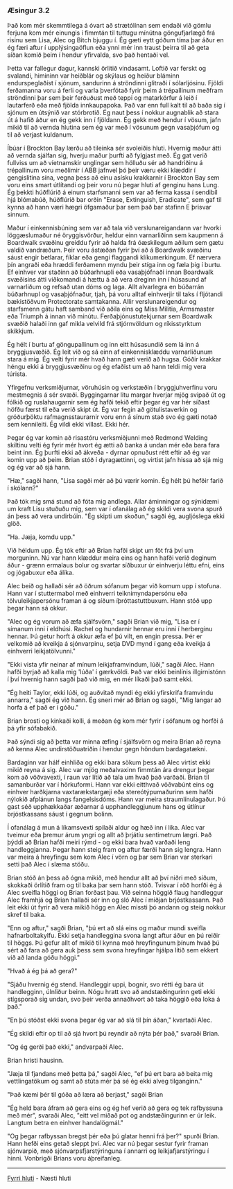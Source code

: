 ### Æsingur 3.2

Það kom mér skemmtilega á óvart að strætólínan sem endaði við gömlu ferjuna kom mér einungis í fimmtán til tuttugu mínútna göngufjarlægð frá risinu sem Lisa, Alec og Bitch bjuggu í. Ég gæti eytt góðum tíma þar áður en ég færi aftur í upplýsingaöflun eða ynni mér inn traust þeirra til að geta síðan komið þeim í hendur yfirvalda, svo það hentaði vel.

Þetta var fallegur dagur, kannski örlítið vindasamt. Loftið var ferskt og svalandi, himininn var heiðblár og skýlaus og heiður bláminn endurspeglaðíst í sjónum, sandurinn á ströndinni glitraði í sólarljósinu. Fjöldi ferðamanna voru á ferli og varla þverfótað fyrir þeim á trépallinum meðfram ströndinni þar sem þeir ferðuðust með teppi og matarkörfur á leið í lautarferð eða með fjölda innkaupapoka. Það var enn full kalt til að baða sig í sjónum en útsýnið var stórbrotið. Ég naut þess í nokkur augnablik að stara út á hafið áður en ég gekk inn í fjöldann. Ég gekk með hendur í vösum, jafn mikið til að vernda hlutina sem ég var með í vösunum gegn vasaþjófum og til að verjast kuldanum.

Íbúar í Brockton Bay lærðu að tileinka sér svoleiðis hluti. Hvernig maður átti að vernda sjálfan sig, hverju maður þurfti að fylgjast með. Ég gat verið fullviss um að víetnamskir unglingar sem hölluðu sér að handriðinu á trépallinum voru meðlimir í ABB jafnvel þó þeir væru ekki klæddir í gengislitina sína, vegna þess að einu asísku krakkarnir í Brockton Bay sem voru eins smart útlítandi og þeir voru nú þegar hluti af genginu hans Lung. Ég þekkti húðflúrið á einum starfsmanni sem var að ferma kassa í sendibíl hjá blómabúð, húðflúrið bar orðin "Erase, Extinguish, Eradicate", sem gaf til kynna að hann væri hægri öfgamaður þar sem það bar stafinn E þrisvar sinnum.

Maður í einkennisbúning sem var að tala við verslunareigandann var hvorki löggæslumaður né öryggisvörður, heldur einn varnarliðinn sem kaupmenn á Boardwalk svæðinu greiddu fyrir að halda frá óæskilegum aðilum sem gætu valdið vandræðum. Þeir voru ástæðan fyrir því að á Boardwalk svæðinu sáust engir betlarar, fíklar eða gengi flaggandi klíkumerkingum. Ef nærvera þín angraði eða hræddi ferðamenn myndu þeir stíga inn og fæla þig í burtu. Ef einhver var staðinn að búðarhnupli eða vasaþjófnaði innan Boardwalk svæðisins átti viðkomandi á hættu á að vera dreginn inn í húsasund af varnarliðum og refsað utan dóms og laga. Allt alvarlegra en búðarrán búðarhnupl og vasaþjófnaður, tjah, þá voru alltaf einhverjir til taks í fljótandi bækistöðvum Protectorate samtakanna. Allir verslunareigendur og starfsmenn gátu haft samband við aðila eins og Miss Militia, Armsmaster eða Triumph á innan við mínútu. Ferðaþjónustutekjurnar sem Boardwalk svæðið halaði inn gaf mikla velvild frá stjórnvöldum og ríkisstyrktum skikkjum.

Ég hélt í burtu af göngupallinum og inn eitt húsasundið sem lá inn á bryggjusvæðið. Ég leit við og sá einn af einkennisklæddu varnarliðunum stara á mig. Ég velti fyrir mér hvað hann gæti verið að hugsa. Góðir krakkar héngu ekki á bryggjusvæðinu og ég efaðist um að hann teldi mig vera túrista.

Yfirgefnu verksmiðjurnar, vöruhúsin og verkstæðin í bryggjuhverfinu voru mestmegnis á sér svæði. Byggingarnar litu margar hverjar mjög svipað út og fólkið og ruslahaugarnir sem ég hafði tekið eftir þegar ég var hér síðast höfðu færst til eða verið skipt út. Ég var fegin að götulistaverkin og gróðurþöktu rafmagnsstaurarnir voru enn á sínum stað svo ég gæti notað sem kennileiti. Ég vildi ekki villast. Ekki hér.

Þegar ég var komin að risastóru verksmiðjunni með Redmond Welding skiltinu velti ég fyrir mér hvort ég ætti að banka á undan mér eða bara fara beint inn. Ég þurfti ekki að ákveða - dyrnar opnuðust rétt eftir að ég var komin upp að þeim. Brian stóð í dyragættinni, og virtist jafn hissa að sjá mig og ég var að sjá hann.

"Hæ," sagði hann, "Lisa sagði mér að þú værir komin. Ég hélt þú hefðir farið í skólann?"

Það tók mig smá stund að fóta mig andlega. Allar áminningar og sýnidæmi um kraft Lisu stuðuðu mig, sem var í ofanálag að ég skildi vera svona spurð án þess að vera undirbúin. "Ég skipti um skoðun," sagði ég, augljóslega ekki glöð.

"Ha. Jæja, komdu upp."

Við héldum upp. Ég tók eftir að Brian hafði skipt um föt frá því um morguninn. Nú var hann klæddur meira eins og hann hafði verið deginum áður - grænn ermalaus bolur og svartar síðbuxur úr einhverju léttu efni, eins og jógabuxur eða álíka.

Alec beið og hallaði sér að öðrum sófanum þegar við komum upp í stofuna. Hann var í stuttermabol með einhverri teiknimyndapersónu eða tölvuleikjapersónu framan á og síðum íþróttastuttbuxum. Hann stóð upp þegar hann sá okkur.

"Alec og ég vorum að æfa sjálfsvörn," sagði Brian við mig, "Lisa er í símanum inni í eldhúsi. Rachel og hundarnir hennar eru inni í herberginu hennar. Þú getur horft á okkur æfa ef þú vilt, en engin pressa. Þér er velkomið að kveikja á sjónvarpinu, setja DVD mynd í gang eða kveikja á einhverri leikjatölvunni."

"Ekki vista yfir neinar af mínum leikjaframvindum, lúði," sagði Alec. Hann hafði byrjað að kalla mig 'lúða' í gærkvöldi. Það var ekki beinlínis illgirnistónn í því hvernig hann sagði það við mig, en mér líkaði það samt ekki.

"Ég heiti Taylor, ekki lúði, og auðvitað myndi ég ekki yfirskrifa framvindu annarra," sagði ég við hann. Ég sneri mér að Brian og sagði, "Mig langar að horfa á ef það er í góðu."

Brian brosti og kinkaði kolli, á meðan ég kom mér fyrir í sófanum og horfði á þá yfir sófabakið.

Það sýndi sig að þetta var minna æfing í sjálfsvörn og meira Brian að reyna að kenna Alec undirstöðuatriðin í hendur gegn höndum bardagatækni.

Bardaginn var hálf einhliða og ekki bara sökum þess að Alec virtist ekki mikið reyna á sig. Alec var mjög meðalvaxinn fimmtán ára drengur þegar kom að vöðvavexti, í raun var lítið að tala um hvað það varðaði. Brian til samanburðar var í hörkuformi. Hann var ekki eitthvað vöðvabúnt eins og einhver harðkjarna vaxtarækstargæji eða stereótýpumaðurinn sem hafði nýlokið afplánun langs fangelsisdóms. Hann var meira straumlínulagaður. Þú gast séð upphækkaðar æðarnar á upphandleggjunum hans og útlínur brjóstkassans sáust í gegnum bolinn.

Í ofanálag á mun á líkamsvexti spilaði aldur og hæð inn í líka. Alec var tveimur eða þremur árum yngri og allt að þrjátíu sentimetrum lægri. Það þýddi að Brian hafði meiri rýmd - og ekki bara hvað varðaði leng handleggjanna. Þegar hann steig fram og aftur færði hann sig lengra. Hann var meira á hreyfingu sem kom Alec í vörn og þar sem Brian var sterkari setti það Alec í slæma stöðu.

Brian stóð án þess að ógna mikið, með hendur allt að því niðri með síðum, skokkaði örlítið fram og til baka þar sem hann stóð. Tvisvar í röð horfði ég á Alec sveifla höggi og Brian forðast þau. Við seinna höggið flaug handleggur Alec framhjá og Brian hallaði sér inn og sló Alec í miðjan brjóstkassann. Það leit ekki út fyrir að vera mikið högg en Alec missti þó andann og steig nokkur skref til baka.

"Enn og aftur," sagði Brian, "þú ert að slá eins og maður mundi sveifla hafnarboltakylfu. Ekki setja handleggina svona langt aftur áður en þú reiðir til höggs. Þú gefur allt of mikið til kynna með hreyfingunum þínum hvað þú sért að fara að gera auk þess sem svona hreyfingar hjálpa lítið sem ekkert við að landa góðu höggi."

"Hvað á ég þá að gera?"

"Sjáðu hvernig ég stend. Handleggir uppi, bognir, svo rétti ég bara út handlegginn, úlnliður beinn. Nógu hratt svo að andstæðingurinn geti ekki stígsporað sig undan, svo þeir verða annaðhvort að taka höggið eða loka á það."

"En þú stóðst ekki svona þegar ég var að slá til þín áðan," kvartaði Alec.

"Ég skildi eftir op til að sjá hvort þú reyndir að nýta þér það," svaraði Brian.

"Og ég gerði það ekki," andvarpaði Alec.

Brian hristi hausinn.

"Jæja til fjandans með þetta þá," sagði Alec, "ef þú ert bara að beita mig vettlingatökum og samt að stúta mér þá sé ég ekki alveg tilganginn."

"Það kæmi þér til góða að læra að berjast," sagði Brian

"Ég held bara áfram að gera eins og ég hef verið að gera og tek rafbyssuna með mér", svaraði Alec, "eitt vel miðað pot og andstæðingurinn er úr leik. Langtum betra en einhver handalögmál."

"Og þegar rafbyssan bregst þér eða þú glatar henni frá þer?" spurði Brian. Hann hefði eins getað sleppt því. Alec var nú þegar sestur fyrir framan sjónvarpið, með sjónvarpsfjarstýringuna í annarri og leikjafjarstýringu í hinni. Vonbrigði Brians voru áþreifanleg.



---

[Fyrri hluti](Ormur-03.01-Æsingur.md) - Næsti hluti